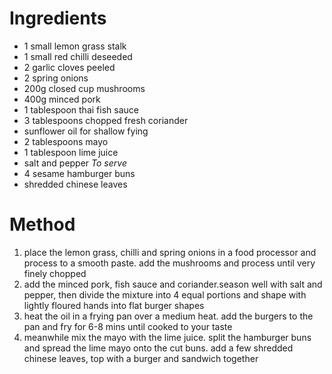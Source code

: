 # Ingredients

-   1 small lemon grass stalk
-   1 small red chilli deseeded
-   2 garlic cloves peeled
-   2 spring onions
-   200g closed cup mushrooms
-   400g minced pork
-   1 tablespoon thai fish sauce
-   3 tablespoons chopped fresh coriander
-   sunflower oil for shallow fying
-   2 tablespoons mayo
-   1 tablespoon lime juice
-   salt and pepper *To serve*
-   4 sesame hamburger buns
-   shredded chinese leaves

# Method

1.  place the lemon grass, chilli and spring onions in a food processor and process to a smooth paste. add the mushrooms and process until very finely chopped
2.  add the minced pork, fish sauce and coriander.season well with salt and pepper, then divide the mixture into 4 equal portions and shape with lightly floured hands into flat burger shapes
3.  heat the oil in a frying pan over a medium heat. add the burgers to the pan and fry for 6-8 mins until cooked to your taste
4.  meanwhile mix the mayo with the lime juice. split the hamburger buns and spread the lime mayo onto the cut buns. add a few shredded chinese leaves, top with a burger and sandwich together

